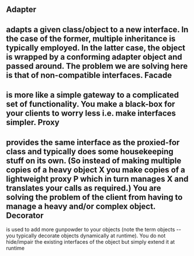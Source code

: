 Adapter
-------
adapts a given class/object to a new interface. In the case of the former, multiple inheritance is typically employed. In the latter case, the object is wrapped by a conforming adapter object and passed around. The problem we are solving here is that of non-compatible interfaces.
Facade
-------
is more like a simple gateway to a complicated set of functionality. You make a black-box for your clients to worry less i.e. make interfaces simpler.
Proxy
-------
provides the same interface as the proxied-for class and typically does some housekeeping stuff on its own. (So instead of making multiple copies of a heavy object X you make copies of a lightweight proxy P which in turn manages X and translates your calls as required.) You are solving the problem of the client from having to manage a heavy and/or complex object.
Decorator
-------
is used to add more gunpowder to your objects (note the term objects -- you typically decorate objects dynamically at runtime). You do not hide/impair the existing interfaces of the object but simply extend it at runtime

